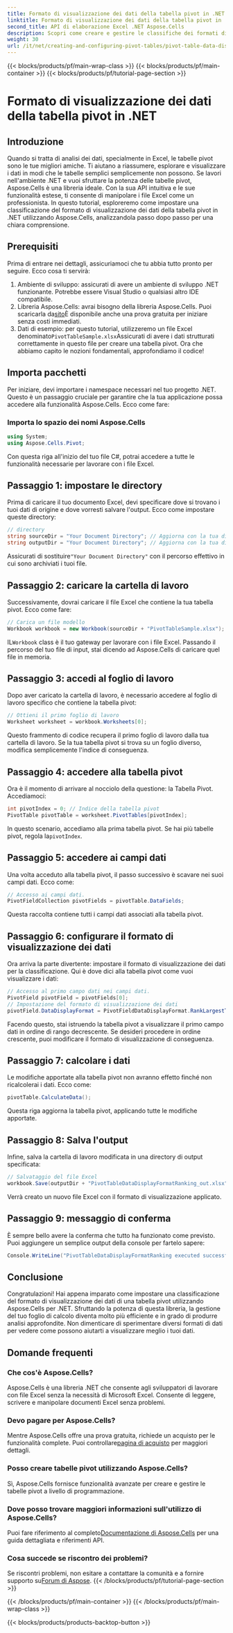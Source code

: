 ```yaml
---
title: Formato di visualizzazione dei dati della tabella pivot in .NET
linktitle: Formato di visualizzazione dei dati della tabella pivot in .NET
second_title: API di elaborazione Excel .NET Aspose.Cells
description: Scopri come creare e gestire le classifiche dei formati di visualizzazione dei dati delle tabelle pivot in .NET utilizzando Aspose.Cells con questa guida dettagliata.
weight: 30
url: /it/net/creating-and-configuring-pivot-tables/pivot-table-data-display-format-ranking/
---
```


{{< blocks/products/pf/main-wrap-class >}}
{{< blocks/products/pf/main-container >}}
{{< blocks/products/pf/tutorial-page-section >}}

# Formato di visualizzazione dei dati della tabella pivot in .NET

## Introduzione
Quando si tratta di analisi dei dati, specialmente in Excel, le tabelle pivot sono le tue migliori amiche. Ti aiutano a riassumere, esplorare e visualizzare i dati in modi che le tabelle semplici semplicemente non possono. Se lavori nell'ambiente .NET e vuoi sfruttare la potenza delle tabelle pivot, Aspose.Cells è una libreria ideale. Con la sua API intuitiva e le sue funzionalità estese, ti consente di manipolare i file Excel come un professionista. In questo tutorial, esploreremo come impostare una classificazione del formato di visualizzazione dei dati della tabella pivot in .NET utilizzando Aspose.Cells, analizzandola passo dopo passo per una chiara comprensione.
## Prerequisiti
Prima di entrare nei dettagli, assicuriamoci che tu abbia tutto pronto per seguire. Ecco cosa ti servirà:
1. Ambiente di sviluppo: assicurati di avere un ambiente di sviluppo .NET funzionante. Potrebbe essere Visual Studio o qualsiasi altro IDE compatibile.
2. Libreria Aspose.Cells: avrai bisogno della libreria Aspose.Cells. Puoi scaricarla da[sito](https://releases.aspose.com/cells/net/)È disponibile anche una prova gratuita per iniziare senza costi immediati.
3.  Dati di esempio: per questo tutorial, utilizzeremo un file Excel denominato`PivotTableSample.xlsx`Assicurati di avere i dati strutturati correttamente in questo file per creare una tabella pivot.
Ora che abbiamo capito le nozioni fondamentali, approfondiamo il codice!
## Importa pacchetti
Per iniziare, devi importare i namespace necessari nel tuo progetto .NET. Questo è un passaggio cruciale per garantire che la tua applicazione possa accedere alla funzionalità Aspose.Cells. Ecco come fare:
### Importa lo spazio dei nomi Aspose.Cells
```csharp
using System;
using Aspose.Cells.Pivot;
```
Con questa riga all'inizio del tuo file C#, potrai accedere a tutte le funzionalità necessarie per lavorare con i file Excel.
## Passaggio 1: impostare le directory
Prima di caricare il tuo documento Excel, devi specificare dove si trovano i tuoi dati di origine e dove vorresti salvare l'output. Ecco come impostare queste directory:
```csharp
// directory
string sourceDir = "Your Document Directory"; // Aggiorna con la tua directory effettiva
string outputDir = "Your Document Directory"; // Aggiorna con la tua directory effettiva
```
 Assicurati di sostituire`"Your Document Directory"` con il percorso effettivo in cui sono archiviati i tuoi file.
## Passaggio 2: caricare la cartella di lavoro
Successivamente, dovrai caricare il file Excel che contiene la tua tabella pivot. Ecco come fare:
```csharp
// Carica un file modello
Workbook workbook = new Workbook(sourceDir + "PivotTableSample.xlsx");
```
 IL`Workbook` class è il tuo gateway per lavorare con i file Excel. Passando il percorso del tuo file di input, stai dicendo ad Aspose.Cells di caricare quel file in memoria.
## Passaggio 3: accedi al foglio di lavoro
Dopo aver caricato la cartella di lavoro, è necessario accedere al foglio di lavoro specifico che contiene la tabella pivot:
```csharp
// Ottieni il primo foglio di lavoro
Worksheet worksheet = workbook.Worksheets[0];
```
Questo frammento di codice recupera il primo foglio di lavoro dalla tua cartella di lavoro. Se la tua tabella pivot si trova su un foglio diverso, modifica semplicemente l'indice di conseguenza.
## Passaggio 4: accedere alla tabella pivot
Ora è il momento di arrivare al nocciolo della questione: la Tabella Pivot. Accediamoci:
```csharp
int pivotIndex = 0; // Indice della tabella pivot
PivotTable pivotTable = worksheet.PivotTables[pivotIndex];
```
In questo scenario, accediamo alla prima tabella pivot. Se hai più tabelle pivot, regola la`pivotIndex`.
## Passaggio 5: accedere ai campi dati
Una volta acceduto alla tabella pivot, il passo successivo è scavare nei suoi campi dati. Ecco come:
```csharp
// Accesso ai campi dati.
PivotFieldCollection pivotFields = pivotTable.DataFields;
```
Questa raccolta contiene tutti i campi dati associati alla tabella pivot.
## Passaggio 6: configurare il formato di visualizzazione dei dati
Ora arriva la parte divertente: impostare il formato di visualizzazione dei dati per la classificazione. Qui è dove dici alla tabella pivot come vuoi visualizzare i dati:
```csharp
// Accesso al primo campo dati nei campi dati.
PivotField pivotField = pivotFields[0];
// Impostazione del formato di visualizzazione dei dati
pivotField.DataDisplayFormat = PivotFieldDataDisplayFormat.RankLargestToSmallest;
```
Facendo questo, stai istruendo la tabella pivot a visualizzare il primo campo dati in ordine di rango decrescente. Se desideri procedere in ordine crescente, puoi modificare il formato di visualizzazione di conseguenza.
## Passaggio 7: calcolare i dati
Le modifiche apportate alla tabella pivot non avranno effetto finché non ricalcolerai i dati. Ecco come:
```csharp
pivotTable.CalculateData();
```
Questa riga aggiorna la tabella pivot, applicando tutte le modifiche apportate.
## Passaggio 8: Salva l'output
Infine, salva la cartella di lavoro modificata in una directory di output specificata:
```csharp
// Salvataggio del file Excel
workbook.Save(outputDir + "PivotTableDataDisplayFormatRanking_out.xlsx");
```
Verrà creato un nuovo file Excel con il formato di visualizzazione applicato. 
## Passaggio 9: messaggio di conferma
È sempre bello avere la conferma che tutto ha funzionato come previsto. Puoi aggiungere un semplice output della console per fartelo sapere:
```csharp
Console.WriteLine("PivotTableDataDisplayFormatRanking executed successfully.");
```
## Conclusione
Congratulazioni! Hai appena imparato come impostare una classificazione del formato di visualizzazione dei dati di una tabella pivot utilizzando Aspose.Cells per .NET. Sfruttando la potenza di questa libreria, la gestione del tuo foglio di calcolo diventa molto più efficiente e in grado di produrre analisi approfondite. Non dimenticare di sperimentare diversi formati di dati per vedere come possono aiutarti a visualizzare meglio i tuoi dati. 
## Domande frequenti
### Che cos'è Aspose.Cells?
Aspose.Cells è una libreria .NET che consente agli sviluppatori di lavorare con file Excel senza la necessità di Microsoft Excel. Consente di leggere, scrivere e manipolare documenti Excel senza problemi.
### Devo pagare per Aspose.Cells?
Mentre Aspose.Cells offre una prova gratuita, richiede un acquisto per le funzionalità complete. Puoi controllare[pagina di acquisto](https://purchase.aspose.com/buy) per maggiori dettagli.
### Posso creare tabelle pivot utilizzando Aspose.Cells?
Sì, Aspose.Cells fornisce funzionalità avanzate per creare e gestire le tabelle pivot a livello di programmazione.
### Dove posso trovare maggiori informazioni sull'utilizzo di Aspose.Cells?
 Puoi fare riferimento al completo[Documentazione di Aspose.Cells](https://reference.aspose.com/cells/net/) per una guida dettagliata e riferimenti API.
### Cosa succede se riscontro dei problemi?
 Se riscontri problemi, non esitare a contattare la comunità e a fornire supporto su[Forum di Aspose](https://forum.aspose.com/c/cells/9).
{{< /blocks/products/pf/tutorial-page-section >}}

{{< /blocks/products/pf/main-container >}}
{{< /blocks/products/pf/main-wrap-class >}}

{{< blocks/products/products-backtop-button >}}

